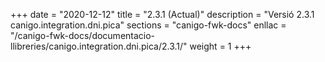 +++
date        = "2020-12-12"
title       = "2.3.1 (Actual)"
description = "Versió 2.3.1 canigo.integration.dni.pica"
sections    = "canigo-fwk-docs"
enllac		= "/canigo-fwk-docs/documentacio-llibreries/canigo.integration.dni.pica/2.3.1/"
weight		= 1
+++
